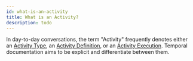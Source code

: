 ```yaml
---
id: what-is-an-activity
title: What is an Activity?
description: todo
---
```


In day-to-day conversations, the term "Activity" frequently denotes either an [Activity Type](/docs/content/what-is-an-activity-type), an [Activity Definition](/docs/content/what-is-an-activity-definition), or an [Activity Execution](/docs/content/what-is-an-activity-execution).
Temporal documentation aims to be explicit and differentiate between them.
